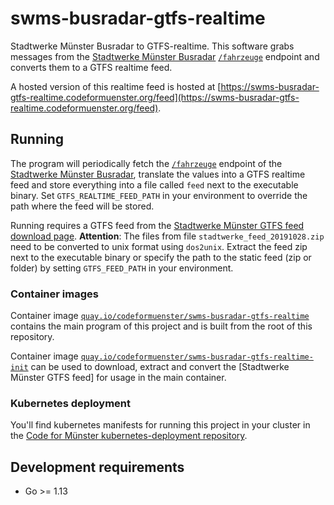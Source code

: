 # swms-busradar-gtfs-realtime

Stadtwerke Münster Busradar to GTFS-realtime. This software grabs messages from the [Stadtwerke Münster Busradar] [`/fahrzeuge`] endpoint and converts them to a GTFS realtime feed.

A hosted version of this realtime feed is hosted at [https://swms-busradar-gtfs-realtime.codeformuenster.org/feed](https://swms-busradar-gtfs-realtime.codeformuenster.org/feed).

## Running

The program will periodically fetch the [`/fahrzeuge`] endpoint of the [Stadtwerke Münster Busradar], translate the values into a GTFS realtime feed and store everything into a file called `feed` next to the executable binary. Set `GTFS_REALTIME_FEED_PATH` in your environment to override the path where the feed will be stored.

Running requires a GTFS feed from the [Stadtwerke Münster GTFS feed download page]. **Attention**: The files from file `stadtwerke_feed_20191028.zip` need to be converted to unix format using `dos2unix`. Extract the feed zip next to the executable binary or specify the path to the static feed (zip or folder) by setting `GTFS_FEED_PATH` in your environment.

### Container images

Container image [`quay.io/codeformuenster/swms-busradar-gtfs-realtime`] contains the main program of this project and is built from the root of this repository.

Container image [`quay.io/codeformuenster/swms-busradar-gtfs-realtime-init`] can be used to download, extract and convert the [Stadtwerke Münster GTFS feed] for usage in the main container.

### Kubernetes deployment

You'll find kubernetes manifests for running this project in your cluster in the [Code for Münster kubernetes-deployment repository].

## Development requirements

- Go >= 1.13

[Stadtwerke Münster GTFS feed download page]: https://www.stadtwerke-muenster.de/privatkunden/mobilitaet/fahrplaninfos/fahr-netzplaene-downloads/open-data-gtfs/gtfs-download.html
[Stadtwerke Münster Busradar]: http://api.busradar.conterra.de/
[`/fahrzeuge`]: https://rest.busradar.conterra.de/prod/fahrzeuge
[Code for Münster kubernetes-deployment repository]: https://github.com/codeformuenster/kubernetes-deployment/tree/master/sources/swms-busradar-gtfs-realtime
[`quay.io/codeformuenster/swms-busradar-gtfs-realtime`]: https://quay.io/repository/codeformuenster/swms-busradar-gtfs-realtime
[`quay.io/codeformuenster/swms-busradar-gtfs-realtime-init`]: https://quay.io/repository/codeformuenster/swms-busradar-gtfs-realtime-init

